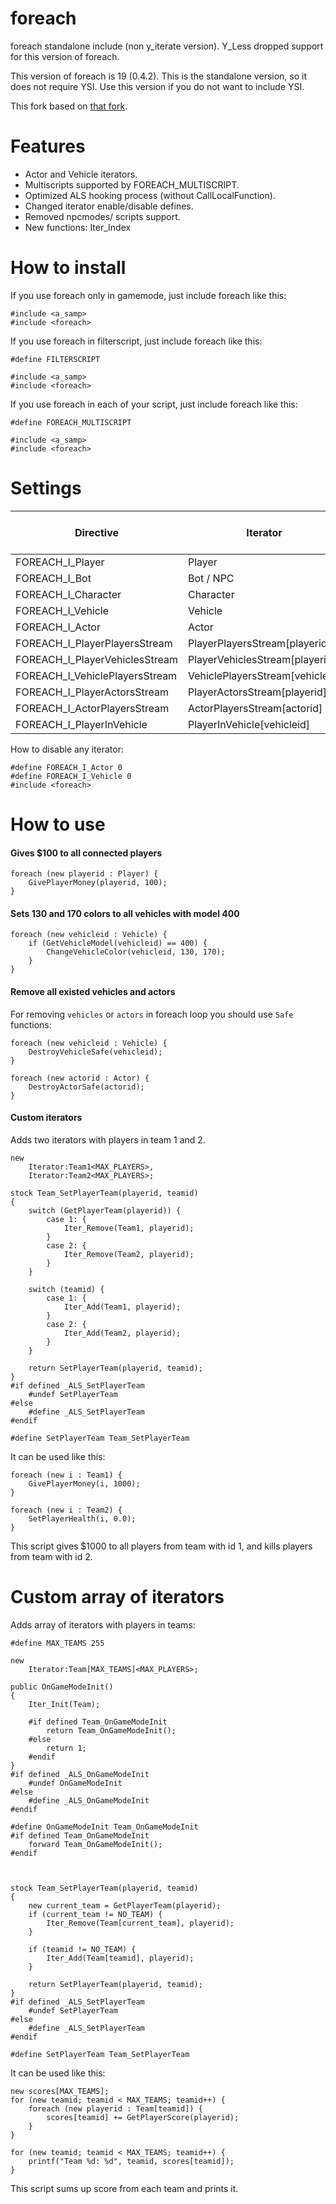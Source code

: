 # foreach

foreach standalone include (non y_iterate version). Y_Less dropped support for this version of foreach.

This version of foreach is 19 (0.4.2). This is the standalone version, so it does not require YSI. Use this version if you do not want to include YSI.

This fork based on [that fork](https://github.com/karimcambridge/SAMP-foreach).

# Features
- Actor and Vehicle iterators.
- Multiscripts supported by FOREACH_MULTISCRIPT.
- Optimized ALS hooking process (without CallLocalFunction).
- Changed iterator enable/disable defines.
- Removed npcmodes/ scripts support.
- New functions: Iter_Index

# How to install
If you use foreach only in gamemode, just include foreach like this:
```Pawn
#include <a_samp>
#include <foreach>
```

If you use foreach in filterscript, just include foreach like this:
```Pawn
#define FILTERSCRIPT

#include <a_samp>
#include <foreach>
```

If you use foreach in each of your script, just include foreach like this:
```Pawn
#define FOREACH_MULTISCRIPT

#include <a_samp>
#include <foreach>
```

# Settings

Directive | Iterator | Enabled by default
---|---|---
FOREACH_I_Player | Player | yes
FOREACH_I_Bot | Bot / NPC | yes
FOREACH_I_Character | Character | yes
FOREACH_I_Vehicle | Vehicle | yes
FOREACH_I_Actor | Actor | yes
FOREACH_I_PlayerPlayersStream | PlayerPlayersStream[playerid] | no
FOREACH_I_PlayerVehiclesStream | PlayerVehiclesStream[playerid] | no
FOREACH_I_VehiclePlayersStream | VehiclePlayersStream[vehicleid] | no
FOREACH_I_PlayerActorsStream | PlayerActorsStream[playerid] | no
FOREACH_I_ActorPlayersStream | ActorPlayersStream[actorid] | no
FOREACH_I_PlayerInVehicle | PlayerInVehicle[vehicleid] | no

How to disable any iterator:
```Pawn
#define FOREACH_I_Actor 0
#define FOREACH_I_Vehicle 0
#include <foreach>
```

# How to use
#### Gives $100 to all connected players
```Pawn
foreach (new playerid : Player) {
	GivePlayerMoney(playerid, 100);
}
```

#### Sets 130 and 170 colors to all vehicles with model 400
```Pawn
foreach (new vehicleid : Vehicle) {
	if (GetVehicleModel(vehicleid) == 400) {
		ChangeVehicleColor(vehicleid, 130, 170);
	}
}
```

#### Remove all existed vehicles and actors
For removing `vehicles` or `actors` in foreach loop you should use `Safe` functions:
```Pawn
foreach (new vehicleid : Vehicle) {
	DestroyVehicleSafe(vehicleid);
}

foreach (new actorid : Actor) {
	DestroyActorSafe(actorid);
}
```

#### Custom iterators
Adds two iterators with players in team 1 and 2.
```Pawn
new
	Iterator:Team1<MAX_PLAYERS>,
	Iterator:Team2<MAX_PLAYERS>;

stock Team_SetPlayerTeam(playerid, teamid)
{
	switch (GetPlayerTeam(playerid)) {
		case 1: {
			Iter_Remove(Team1, playerid);
		}
		case 2: {
			Iter_Remove(Team2, playerid);
		}
	}

	switch (teamid) {
		case 1: {
			Iter_Add(Team1, playerid);
		}
		case 2: {
			Iter_Add(Team2, playerid);
		}
	}

	return SetPlayerTeam(playerid, teamid);
}
#if defined _ALS_SetPlayerTeam
	#undef SetPlayerTeam
#else
	#define _ALS_SetPlayerTeam
#endif

#define SetPlayerTeam Team_SetPlayerTeam
```
It can be used like this:
```Pawn
foreach (new i : Team1) {
	GivePlayerMoney(i, 1000);
}

foreach (new i : Team2) {
	SetPlayerHealth(i, 0.0);
}
```
This script gives $1000 to all players from team with id 1, and kills players from team with id 2.

# Custom array of iterators
Adds array of iterators with players in teams:

```Pawn
#define MAX_TEAMS 255

new
	Iterator:Team[MAX_TEAMS]<MAX_PLAYERS>;

public OnGameModeInit()
{
	Iter_Init(Team);

	#if defined Team_OnGameModeInit
		return Team_OnGameModeInit();
	#else
		return 1;
	#endif
}
#if defined _ALS_OnGameModeInit
	#undef OnGameModeInit
#else
	#define _ALS_OnGameModeInit
#endif

#define OnGameModeInit Team_OnGameModeInit
#if defined Team_OnGameModeInit
	forward Team_OnGameModeInit();
#endif



stock Team_SetPlayerTeam(playerid, teamid)
{
	new current_team = GetPlayerTeam(playerid);
	if (current_team != NO_TEAM) {
		Iter_Remove(Team[current_team], playerid);
	}

	if (teamid != NO_TEAM) {
		Iter_Add(Team[teamid], playerid);
	}

	return SetPlayerTeam(playerid, teamid);
}
#if defined _ALS_SetPlayerTeam
	#undef SetPlayerTeam
#else
	#define _ALS_SetPlayerTeam
#endif

#define SetPlayerTeam Team_SetPlayerTeam
```
It can be used like this:
```Pawn
new scores[MAX_TEAMS];
for (new teamid; teamid < MAX_TEAMS; teamid++) {
	foreach (new playerid : Team[teamid]) {
		scores[teamid] += GetPlayerScore(playerid);
	}
}

for (new teamid; teamid < MAX_TEAMS; teamid++) {
	printf("Team %d: %d", teamid, scores[teamid]);
}
```
This script sums up score from each team and prints it.

